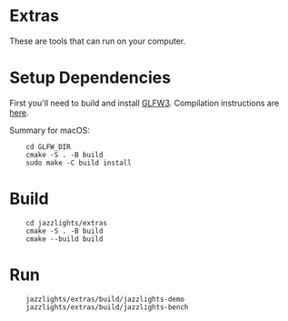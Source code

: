 # Extras

These are tools that can run on your computer.

# Setup Dependencies

First you'll need to build and install [GLFW3](https://www.glfw.org/).
Compilation instructions are [here](https://www.glfw.org/docs/latest/compile.html).

Summary for macOS:

```
    cd GLFW_DIR
    cmake -S . -B build
    sudo make -C build install
```

# Build

```
    cd jazzlights/extras
    cmake -S . -B build
    cmake --build build
```

# Run

```
    jazzlights/extras/build/jazzlights-demo
    jazzlights/extras/build/jazzlights-bench
```
